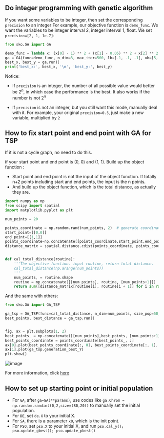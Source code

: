 
## Do integer programming with genetic algorithm 

If you want some variables to be integer, then set the corresponding `precision` to an integer
For example, our objective function is `demo_func`. We want the variables to be integer interval 2, integer interval 1, float. We set `precision=[2, 1, 1e-7]`:
```python
from sko.GA import GA

demo_func = lambda x: (x[0] - 1) ** 2 + (x[1] - 0.05) ** 2 + x[2] ** 2
ga = GA(func=demo_func, n_dim=3, max_iter=500, lb=[-1, -1, -1], ub=[5, 1, 1], precision=[2, 1, 1e-7])
best_x, best_y = ga.run()
print('best_x:', best_x, '\n', 'best_y:', best_y)
```

Notice:
- If `precision` is an integer, the number of all possible value would better be $2^n$, in which case the performance is the best. It also works if the number is not $2^n$
<!-- - if `precision` is an integer, and the number of all possible value is not $2^n$, `GA` do these:
    1. Modify `ub` bigger, making the number of all possible value to be $2^n$
    2. Add an **unequal constraint**, and use penalty function to deal with it
    3. If your **equal constraint** `constraint_eq` 和 **unequal constraint** `constraint_ueq` is too much, the performance is not too good. you may want to manually deal with it. -->
- If `precision` is not an integer, but you still want this mode, manually deal with it. For example, your original `precision=0.5`, just make a new variable, multiplied by `2`



## How to fix start point and end point with GA for TSP
If it is not a cycle graph, no need to do this.

if your start point and end point is (0, 0) and (1, 1). Build up the object function :
- Start point and end point is not the input of the object function. If totally n+2 points including start and end points, the input is the n points.
- And build up the object function, which is the total distance, as actually they are.


```python
import numpy as np
from scipy import spatial
import matplotlib.pyplot as plt

num_points = 20

points_coordinate = np.random.rand(num_points, 2)  # generate coordinate of points
start_point=[[0,0]]
end_point=[[1,1]]
points_coordinate=np.concatenate([points_coordinate,start_point,end_point])
distance_matrix = spatial.distance.cdist(points_coordinate, points_coordinate, metric='euclidean')


def cal_total_distance(routine):
    '''The objective function. input routine, return total distance.
    cal_total_distance(np.arange(num_points))
    '''
    num_points, = routine.shape
    routine = np.concatenate([[num_points], routine, [num_points+1]])
    return sum([distance_matrix[routine[i], routine[i + 1]] for i in range(num_points+2-1)])
```

And the same with others:
```python
from sko.GA import GA_TSP

ga_tsp = GA_TSP(func=cal_total_distance, n_dim=num_points, size_pop=50, max_iter=500, prob_mut=1)
best_points, best_distance = ga_tsp.run()


fig, ax = plt.subplots(1, 2)
best_points_ = np.concatenate([[num_points],best_points, [num_points+1]])
best_points_coordinate = points_coordinate[best_points_, :]
ax[0].plot(best_points_coordinate[:, 0], best_points_coordinate[:, 1], 'o-r')
ax[1].plot(ga_tsp.generation_best_Y)
plt.show()
```

![image](https://user-images.githubusercontent.com/19920283/83831463-0ac6a400-a71a-11ea-8692-beac5f465111.png)

For more information, click [here](https://github.com/guofei9987/scikit-opt/issues/58)

## How to set up starting point or initial population

- For `GA`, after `ga=GA(**params)`, use codes like `ga.Chrom = np.random.randint(0,2,size=(80,20))` to manually set the initial population.  
- For `DE`, set `de.X` to your initial X.  
- For `SA`, there is a parameter `x0`, which is the init point.
- For `PSO`, set `pso.X` to your initial X, and run `pso.cal_y(); pso.update_gbest(); pso.update_pbest()`

